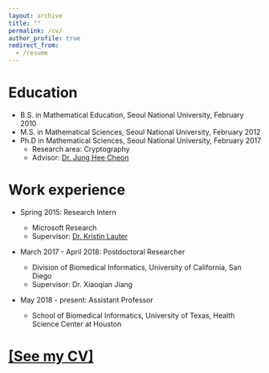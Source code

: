 ```yaml
---
layout: archive
title: ""
permalink: /cv/
author_profile: true
redirect_from:
  - /resume
---
```


Education
======
* B.S. in Mathematical Education, Seoul National University, February 2010
* M.S. in Mathematical Sciences, Seoul National University, February 2012
* Ph.D in Mathematical Sciences, Seoul National University, February 2017
  * Research area: Cryptography
  * Advisor: [Dr. Jung Hee Cheon](http://www.math.snu.ac.kr/~jhcheon/xe2/)

Work experience
======
* Spring 2015: Research Intern
  * Microsoft Research
  * Supervisor: [Dr. Kristin Lauter](https://www.microsoft.com/en-us/research/people/klauter/?from=http%3A%2F%2Fresearch.microsoft.com%2F%7Eklauter%2F)
  
* March 2017 - April 2018: Postdoctoral Researcher
  * Division of Biomedical Informatics, University of California, San Diego
  * Supervisor: Dr. Xiaoqian Jiang

* May 2018 - present: Assistant Professor
  * School of Biomedical Informatics, University of Texas, Health Science Center at Houston


[[See my CV]](https://k-miran.github.io/files/MiranKim_cv.pdf)
======
